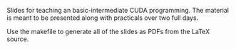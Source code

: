 Slides for teaching an basic-intermediate CUDA programming. The material is meant to be presented along with practicals over two full days.

Use the makefile to generate all of the slides as PDFs from the LaTeX source.
